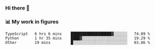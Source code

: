 ### Hi there 👋

### 📊 My work in figures

<!--START_SECTION:waka-->

```text
TypeScript   6 hrs 6 mins    ██████████████████▓░░░░░░   74.09 %
Python       1 hr 35 mins    ████▓░░░░░░░░░░░░░░░░░░░░   19.29 %
Other        19 mins         █░░░░░░░░░░░░░░░░░░░░░░░░   03.86 %
```

<!--END_SECTION:waka-->
